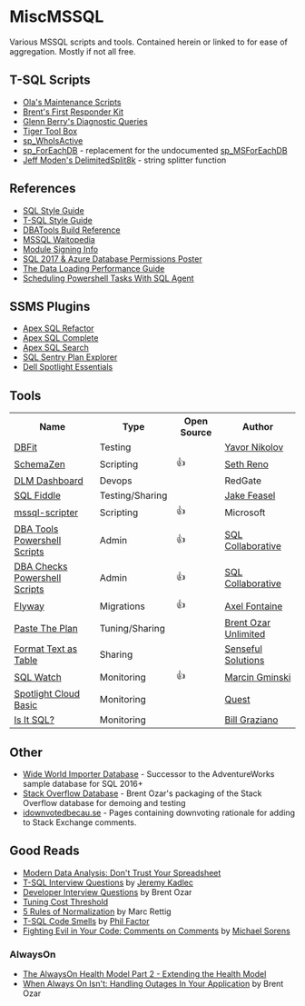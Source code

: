 # MiscMSSQL
Various MSSQL scripts and tools. Contained herein or linked to for ease of aggregation. Mostly if not all free.

## T-SQL Scripts
- [Ola's Maintenance Scripts](https://github.com/olahallengren/sql-server-maintenance-solution)
- [Brent's First Responder Kit](https://github.com/BrentOzarULTD/SQL-Server-First-Responder-Kit)
- [Glenn Berry's Diagnostic Queries](https://www.sqlskills.com/blogs/glenn/category/dmv-queries/)
- [Tiger Tool Box](https://github.com/Microsoft/tigertoolbox)
- [sp_WhoIsActive](http://whoisactive.com/downloads/)
- [sp_ForEachDB](https://github.com/BrentOzarULTD/SQL-Server-First-Responder-Kit/blob/dev/sp_foreachdb.sql) - replacement for the undocumented [sp_MSForEachDB](http://sqlblog.com/blogs/aaron_bertrand/archive/2010/12/29/a-more-reliable-and-more-flexible-sp-msforeachdb.aspx)
- [Jeff Moden's DelimitedSplit8k](http://www.sqlservercentral.com/articles/Tally+Table/72993/) - string splitter function

## References

- [SQL Style Guide](http://www.sqlstyle.guide/)
- [T-SQL Style Guide](https://lowlydba.github.io/tsqlstyle.guide/)
- [DBATools Build Reference](https://sqlcollaborative.github.io/builds)
- [MSSQL Waitopedia](https://www.spotlightessentials.com/public/waitopedia)
- [Module Signing Info](https://modulesigning.info/)
- [SQL 2017 & Azure Database Permissions Poster](assets/Permissions_Poster_2017_and_SQLDB.PDF)
- [The Data Loading Performance Guide](https://docs.microsoft.com/en-us/previous-versions/sql/sql-server-2008/dd425070(v=sql.100))
- [Scheduling Powershell Tasks With SQL Agent](https://dbatools.io/agent/)

## SSMS Plugins
- [Apex SQL Refactor](http://www.apexsql.com/sql_tools_refactor.aspx)
- [Apex SQL Complete](http://www.apexsql.com/sql_tools_complete.aspx)
- [Apex SQL Search](http://www.apexsql.com/sql_tools_search.aspx)
- [SQL Sentry Plan Explorer](https://www.sentryone.com/plan-explorer/)
- [Dell Spotlight Essentials](https://www.spotlightessentials.com/spotlight-extensions)

## Tools
<table>
  <tr>
    <th>Name</th>
    <th>Type</th>
    <th>Open Source</th>
    <th>Author</th>
  </tr>
  <tr>
    <td><a href="http://www.methodsandtools.com/tools/dbfit.php">DBFit</a></td>
    <td>Testing</td>
    <td></td>
    <td><a href="https://javornikolov.wordpress.com/">Yavor Nikolov</a></td>
  </tr>
  <tr>
    <td><a href="https://github.com/sethreno/schemazen#schemazen---script-and-create-sql-server-objects-quickly">SchemaZen</a></td>
    <td>Scripting</td>
    <td>👍</td>
    <td><a href="https://github.com/sethreno">Seth Reno</a></td>
  </tr>
  <tr>
    <td><a href="http://www.red-gate.com/products/dlm/dlm-dashboard/">DLM Dashboard</a></td>
    <td>Devops</td>
    <td></td>
    <td>RedGate</td>
  </tr>
  <tr>
    <td><a href="http://sqlfiddle.com/">SQL Fiddle</a></td>
    <td>Testing/Sharing</td>
    <td></td>
    <td><a href="http://stackoverflow.com/users/808921/jake-feasel">Jake Feasel</a></td>
  </tr>
  <tr>
    <td><a href="https://github.com/Microsoft/sql-xplat-cli/">mssql-scripter</a></td>
    <td>Scripting</td>
    <td>👍</td>
    <td>Microsoft</td>
  </tr>
  <tr>
    <td><a href="https://dbatools.io">DBA Tools Powershell Scripts</a></td>
    <td>Admin</td>
    <td>👍</td>
    <td><a href="https://dbatools.io/team/">SQL Collaborative</a></td>
  </tr>
  <tr>
    <td><a href="https://dbachecks.io">DBA Checks Powershell Scripts</a></td>
    <td>Admin</td>
    <td>👍</td>
    <td><a href="https://dbatools.io/team/">SQL Collaborative</a></td>
  </tr>
  <tr>
    <td><a href="https://flywaydb.org/">Flyway</a></td>
    <td>Migrations</td>
    <td>👍</td>
    <td><a href="https://axelfontaine.com/">Axel Fontaine</a></td>
  </tr>
  <tr>
    <td><a href="https://pastetheplan.com/">Paste The Plan</a></td>
    <td>Tuning/Sharing</td>
    <td></td>
    <td><a href="https://www.brentozar.com/">Brent Ozar Unlimited</a></td>
  </tr>
  <tr>
    <td><a href="https://senseful.github.io/text-table/">Format Text as Table</a></td>
    <td>Sharing</td>
    <td></td>
    <td><a href="https://senseful.github.io/">Senseful Solutions</a></td>
  </tr>
  <tr>
    <td><a href="https://sqlwatch.io/">SQL Watch</a></td>
    <td>Monitoring</td>
    <td>👍</td>
    <td><a href="https://marcin.gminski.net/">Marcin Gminski</a></td>
  </tr>
  <tr>
    <td><a href="https://www.spotlightcloud.io/pricing">Spotlight Cloud Basic</a></td>
    <td>Monitoring</td>
    <td></td>
    <td><a href="https://www.quest.com/">Quest</a></td>
  </tr>
  <tr>
    <td><a href="http://www.scalesql.com/isitsql/">Is It SQL?</a></td>
    <td>Monitoring</td>
    <td></td>
    <td><a href="http://www.scalesql.com/about.html">Bill Graziano</a></td>
  </tr>
</table>

## Other
- [Wide World Importer Database](https://github.com/Microsoft/sql-server-samples) - Successor to the AdventureWorks sample database for SQL 2016+
- [Stack Overflow Database](https://www.brentozar.com/archive/2015/10/how-to-download-the-stack-overflow-database-via-bittorrent/) - Brent Ozar's packaging of the Stack Overflow database for demoing and testing
- [idownvotedbecau.se](http://idownvotedbecau.se/) - Pages containing downvoting rationale for adding to Stack Exchange comments.

## Good Reads
- [Modern Data Analysis: Don't Trust Your Spreadsheet][betterment]
- [T-SQL Interview Questions](https://www.mssqltips.com/sqlservertip/1450/sql-server-developer-tsql-interview-questions/) by [Jeremy Kadlec](https://www.mssqltips.com/sqlserverauthor/38/jeremy-kadlec/)
- [Developer Interview Questions](https://www.brentozar.com/archive/2009/06/top-10-developer-interview-questions-about-sql-server/) by Brent Ozar
- [Tuning Cost Threshold](http://sqlblog.com/blogs/jonathan_kehayias/archive/2010/01/19/tuning-cost-threshold-of-parallelism-from-the-plan-cache.aspx)
- [5 Rules of Normalization][normrules] by Marc Rettig
- [T-SQL Code Smells][smelly] by [Phil Factor][phil]
- [Fighting Evil in Your Code: Comments on Comments](https://www.red-gate.com/simple-talk/opinion/opinion-pieces/fighting-evil-code-comments-comments/) by [Michael Sorens](https://www.red-gate.com/simple-talk/author/michael-sorens/)

### AlwaysOn
- [The AlwaysOn Health Model Part 2 - Extending the Health Model](https://techcommunity.microsoft.com/t5/SQL-Server/The-AlwaysOn-Health-Model-Part-2-Extending-the-Health-Model/ba-p/384043?advanced=false&collapse_discussion=true&q=the%20alwayson%20health%20model&search_type=thread)
- [When Always On Isn't: Handling Outages In Your Application](https://www.brentozar.com/archive/2017/01/always-isnt-handling-outages-application/) by Brent Ozar

[betterment]: https://www.betterment.com/resources/inside-betterment/engineering/modern-data-analysis-dont-trust-your-spreadsheet/
  "Betterment Blog"
[isitsql]: http://www.scalesql.com/isitsql/
  "Is It SQL?"
[schemazen]: https://github.com/sethreno/schemazen#schemazen---script-and-create-sql-server-objects-quickly
  "SchemaZen"
[dbfit]: http://www.methodsandtools.com/tools/dbfit.php
  "DB Fit"
[fiddle]: http://sqlfiddle.com/
  "SQL Fiddle"
[normrules]: https://github.com/LowlyDBA/miscmssql/blob/master/Best%20Practices/Marc_Rettig_5_Rules_of_Normalization_Poster.pdf
  "5 Rules of Normalization"
 [smelly]: https://www.red-gate.com/simple-talk/sql/t-sql-programming/sql-code-smells/
 [phil]: https://www.red-gate.com/simple-talk/author/phil-factor/

